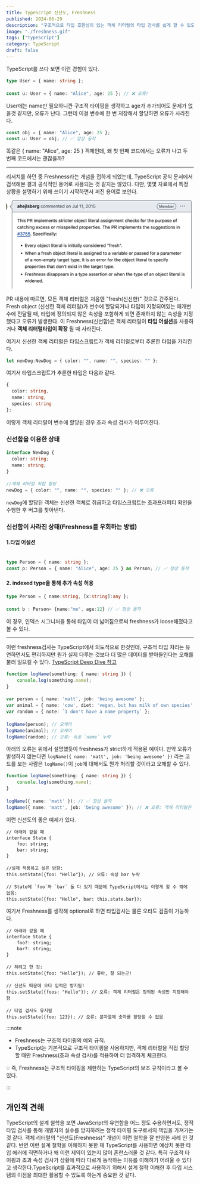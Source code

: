 ```yaml
---
title: TypeScript 신선도, Freshness
published: 2024-06-29
description: "구조적으로 타입 호환성이 있는 객체 리터럴의 타입 검사를 쉽게 할 수 있도록 해주는 신선도(Freshness)개념"
image: "./freshness.gif"
tags: ["TypeScript"]
category: TypeScript
draft: false
---
```


TypeScript를 쓰다 보면 이런 경험이 있다.

```typescript
type User = { name: string };

const u: User = { name: "Alice", age: 25 }; // ❌ 오류!

```

User에는 name만 필요하니깐 구조적 타이핑을 생각하고 age가 추가되어도 문제가 없을것 같지만, 오류가 난다.
그런데 이걸 변수에 한 번 저장해서 할당하면 오류가 사라진다.

```typescript
const obj = { name: "Alice", age: 25 };
const u: User = obj; // ✅ 정상 동작

```

똑같은 { name: "Alice", age: 25 } 객체인데, 왜 첫 번째 코드에서는 오류가 나고 두 번째 코드에서는 괜찮을까?

---

리서치를 하던 중 Freshness라는 개념을 접하게 되었는데, TypeScript 공식 문서에서 검색해본 결과 공식적인 용어로 사용되는 것 같지는 않았다. 다만, 몇몇 자료에서 특정 상황을 설명하기 위해 쓰이기 시작하면서 퍼진 용어로 보인다.

![image](../../../assets/images/freshness/a.png)

PR 내용에 따르면,
모든 객체 리터럴은 처음엔 "fresh(신선한)" 것으로 간주된다.
Fresh object (신선한 객체 리터럴)가 변수에 할당되거나 타입이 지정되어있는 매개변수에 전달될 때, 타입에 정의되지 않은 속성을 포함하게 되면 존재하지 않는 속성을 지정했다고 오류가 발생한다.
이 Freshness(신선함)은 객체 리터럴이 **타입 어설션**을 사용하거나 **객체 리터럴타입이 확장** 될 때 사라진다.

여기서 신선한 객체 리터럴은 타입스크립트가 객체 리터럴로부터 추론한 타입을 가리킨다.  

```typescript
let newDog:NewDog = { color: "", name: "", species: "" };

```

여기서 타입스크립트가 추론한 타입은 다음과 같다.

```typescript
{
  color: string,
  name: string,
  species: string 
};

```

이렇게 객체 리터럴이 변수에 할당된 경우 초과 속성 검사가 이루어진다.

### 신선함을 이용한 상태

```typescript
interface NewDog {
  color: string;
  name: string;
}

//객체 리터럴 직접 할당
newDog = { color: "", name: "", species: "" }; // ❌ 오류

```

`newDog`에 할당된 객체는 신선한 객체로 취급하고 타입스크립트는 초과프러퍼티 확인을 수행한 후 버그를 찾아낸다.

### 신선함이 사라진 상태(Freshness를 우회하는 방법)

#### 1.타입 어설션

```typescript

type Person = { name: string };
const p: Person = { name: "Alice", age: 25 } as Person; // ✅ 정상 동작


```

#### 2. indexed type을 통해 추가 속성 허용

```typescript
type Person = { name:string, [x:string]:any };

const b : Person= {name:"me", age:12} // ✅ 정상 동작

```

이 경우, 인덱스 시그니처을 통해 타입이 더 넓어짐으로써 freshness가 loose해졌다고 볼 수 있다.

---

이런 freshness검사는 TypeScript에서 의도적으로 한것인데, 구조적 타입 처리는 유연하면서도 편리하지만 뭔가 실제 다루는 것보다 더 많은 데이터를 받아들인다는 오해를 불러 일으킬 수 있다. [TypeScript Deep Dive 참고]("https://radlohead.gitbook.io/typescript-deep-dive/type-system/freshness")

```typescript
function logName(something: { name: string }) {
    console.log(something.name);
}

var person = { name: 'matt', job: 'being awesome' };
var animal = { name: 'cow', diet: 'vegan, but has milk of own species' };
var random = { note: `I don't have a name property` };

logName(person); // 오케이
logName(animal); // 오케이
logName(random); // 오류: 속성 `name` 누락

```

아래의 오류는 위에서 설명했듯이 freshness가 strict하게 적용된 예이다. 만약 오류가 발생하지 않는다면 `logName({ name: 'matt', job: 'being awesome' })` 라는 코드를 보는 사람은 `logName()`이 `job`에 대해서도 뭔가 처리할 것이라고 오해할 수 있다.

```typescript
function logName(something: { name: string }) {
    console.log(something.name);
}

logName({ name: 'matt' }); // ✅ 정상 동작
logName({ name: 'matt', job: 'being awesome' }); // ❌ 오류: 객체 리터럴은 정의된 속성만 지정해야 함. 여기서 `job`은 불필요.

```

이런 신선도의 좋은 예제가 있다.

```tsx
// 아래와 같을 때
interface State {
    foo: string;
    bar: string;
}

//실제 적용하고 싶은 방향:
this.setState({foo: "Hello"}); // 오류: 속성 bar 누락

// State에 `foo`와 `bar` 둘 다 있기 때문에 TypeScript에서는 이렇게 할 수 밖에 없음: 
this.setState({foo: "Hello", bar: this.state.bar});

```

여기서 Freshness를 생각해 optional로 하면 타입검사는 물론 오타도 검출이 가능하다.

```tsx
// 아래와 같을 때
interface State {
    foo?: string;
    bar?: string;
}

// 하려고 한 것: 
this.setState({foo: "Hello"}); // 좋아, 잘 되는군!

// 신선도 때문에 오타 입력은 방지됨!
this.setState({foos: "Hello"}); // 오류: 객체 리터럴은 정의된 속성만 지정해야 함

// 타입 검사도 유지됨
this.setState({foo: 123}); // 오류: 문자열에 숫자를 할당할 수 없음

```

:::note

- Freshness는 구조적 타이핑의 예외 규칙.
- TypeScript는 기본적으로 구조적 타이핑을 사용하지만,
객체 리터럴을 직접 할당할 때만 Freshness(초과 속성 검사)를 적용하여 더 엄격하게 체크한다.

💡 즉, Freshness는 구조적 타이핑을 제한하는 TypeScript의 보조 규칙이라고 볼 수 있다.

:::

## 개인적 견해

TypeScript의 설계 철학을 보면 JavaScript의 유연함을 어느 정도 수용하면서도, 정적 타입 검사를 통해 개발자의 실수를 방지하려는 정적 타이핑 도구로서의 책임을 가져가는 것 같다. 객체 리터럴의 "신선도(Freshness)" 개념이 이런 철학을 잘 반영한 사례 인 것 같다. 반면 이런 설계 철학을 이해하지 못한 채 TypeScript를 사용하면 예상치 못한 타입 에러에 직면하거나 왜 이런 제약이 있는지 많이 혼란스러울 것 같다. 특히 구조적 타이핑과 초과 속성 검사가 상황에 따라 다르게 동작하는 이유를 이해하기 어려울 수 있다고 생각한다.TypeScript를 효과적으로 사용하기 위해서 설계 철학 이해한 후 타입 시스템의 이점을 최대한 활용할 수 있도록 하는게 중요한 것 같다.
